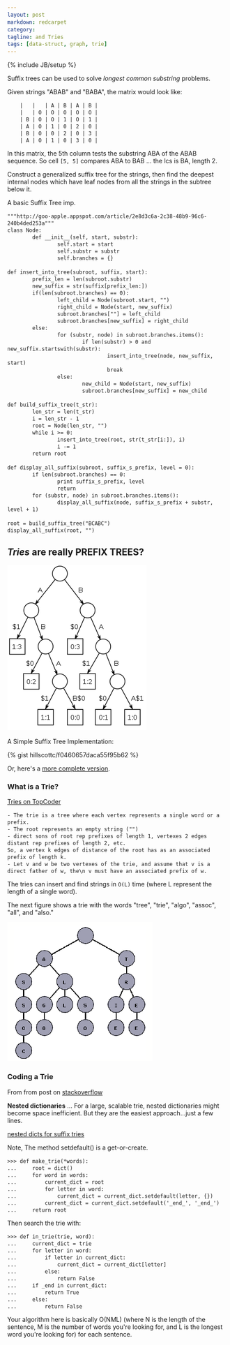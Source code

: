 ```yaml
---
layout: post
markdown: redcarpet
category: 
tagline: and Tries
tags: [data-struct, graph, trie]
---
```

{% include JB/setup %}


Suffix trees can be used to solve *longest common substring* problems.

Given strings "ABAB" and "BABA", the matrix would look like:

        |   |   | A | B | A | B |
        |   | O | O | O | O | O |
        | B | O | O | 1 | O | 1 |
        | A | O | 1 | 0 | 2 | 0 |
        | B | O | 0 | 2 | 0 | 3 |
        | A | O | 1 | 0 | 3 | 0 |


In this matrix, the 5th column tests the substring ABA of the ABAB sequence.
So cell `[5, 5]` compares ABA to BAB ... the lcs is BA, length 2.

Construct a generalized suffix tree for the strings, 
then find the deepest internal nodes which have leaf nodes from all the strings in the subtree below it.

A basic Suffix Tree imp.

    """http://goo-apple.appspot.com/article/2e8d3c6a-2c38-48b9-96c6-240b4ded253a"""
    class Node:
            def __init__(self, start, substr):
                    self.start = start
                    self.substr = substr
                    self.branches = {}
                  
    def insert_into_tree(subroot, suffix, start):
            prefix_len = len(subroot.substr)
            new_suffix = str(suffix[prefix_len:])
            if(len(subroot.branches) == 0):
                    left_child = Node(subroot.start, "")
                    right_child = Node(start, new_suffix)
                    subroot.branches[""] = left_child
                    subroot.branches[new_suffix] = right_child
            else:
                    for (substr, node) in subroot.branches.items():
                            if len(substr) > 0 and new_suffix.startswith(substr):
                                    insert_into_tree(node, new_suffix, start)
                                    break
                    else:
                            new_child = Node(start, new_suffix)
                            subroot.branches[new_suffix] = new_child
                  
    def build_suffix_tree(t_str):
            len_str = len(t_str)
            i = len_str - 1
            root = Node(len_str, "")
            while i >= 0:
                    insert_into_tree(root, str(t_str[i:]), i)
                    i -= 1
            return root
                  
    def display_all_suffix(subroot, suffix_s_prefix, level = 0):
            if len(subroot.branches) == 0:
                    print suffix_s_prefix, level
                    return
            for (substr, node) in subroot.branches.items():
                    display_all_suffix(node, suffix_s_prefix + substr, level + 1)
                  
    root = build_suffix_tree("BCABC")
    display_all_suffix(root, "")





## *Tries* are really PREFIX TREES?

![suffix tree img][suffix_tree]

A Simple Suffix Tree Implementation:

{% gist hillscottc/f0460657daca55f95b62 %}

Or, here's a [more complete version][suffix_tree_big].

### What is a Trie?

[Tries on TopCoder][tries1]


    - The trie is a tree where each vertex represents a single word or a prefix.
    - The root represents an empty string ("")
    - direct sons of root rep prefixes of length 1, vertexes 2 edges distant rep prefixes of length 2, etc. 
    So, a vertex k edges of distance of the root has as an associated prefix of length k.
    - Let v and w be two vertexes of the trie, and assume that v is a direct father of w, the\n v must have an associated prefix of w.

The tries can insert and find strings in `O(L)` time (where L represent the length of a single word). 

The next figure shows a trie with the words "tree", "trie", "algo", "assoc", "all", and "also."

![trie nodes][trie_nodes]

### Coding a Trie

From from post on [stackoverflow](http://stackoverflow.com/questions/11015320/how-to-create-a-trie-in-python)

**Nested dictionaries** ... For a large, scalable trie, nested dictionaries might become space inefficient. 
But they are the easiest approach...just a few lines.

[nested dicts for suffix tries](https://gist.github.com/hillscottc/d60e7fbe714a6a4b8f9b)

Note, The method setdefault() is a get-or-create.

    >>> def make_trie(*words):
    ...     root = dict()
    ...     for word in words:
    ...         current_dict = root
    ...         for letter in word:
    ...             current_dict = current_dict.setdefault(letter, {})
    ...         current_dict = current_dict.setdefault('_end_', '_end_')
    ...     return root

Then search the trie with:
 
    >>> def in_trie(trie, word):
    ...     current_dict = trie
    ...     for letter in word:
    ...         if letter in current_dict:
    ...             current_dict = current_dict[letter]
    ...         else:
    ...             return False
    ...     if _end in current_dict:
    ...         return True
    ...     else:
    ...         return False


Your algorithm here is basically O(N*M*L) (where N is the length of the sentence, M is the number of words you're looking for, and L is the longest word you're looking for) for each sentence.


[suffix_tree]: /img/suffix_tree.png
[suffix_tree_big]: https://gist.github.com/hillscottc/e27f7acbc235f6a3e75d
[trie_stack]: https://gist.github.com/hillscottc/d60e7fbe714a6a4b8f9b.js
[tries1]: http://help.topcoder.com/data-science/competing-in-algorithm-challenges/algorithm-tutorials/using-tries/
[trie_nodes]: /img/trie.png